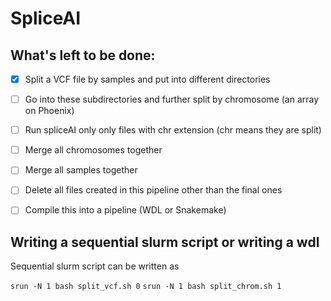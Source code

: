 # SpliceAI

## What's left to be done:

- [x]  Split a VCF file by samples and put into different directories

- [ ]  Go into these subdirectories and further split by chromosome (an array on Phoenix)

- [ ] Run spliceAI only only files with chr extension (chr means they are split)

- [ ]  Merge all chromosomes together

- [ ]  Merge all samples together 

- [ ] Delete all files created in this pipeline other than the final ones

- [ ]  Compile this into a pipeline (WDL or Snakemake)


## Writing a sequential slurm script or writing a wdl

Sequential slurm script can be written as 

`srun -N 1 bash split_vcf.sh 0`
`srun -N 1 bash split_chrom.sh 1`